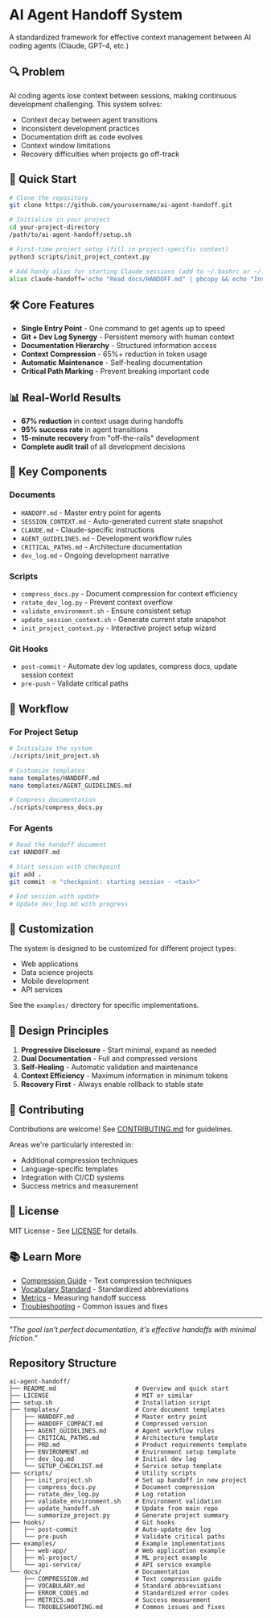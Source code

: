 # AI Agent Handoff System

A standardized framework for effective context management between AI coding agents (Claude, GPT-4, etc.)

## 🔍 Problem

AI coding agents lose context between sessions, making continuous development challenging. This system solves:

- Context decay between agent transitions
- Inconsistent development practices
- Documentation drift as code evolves  
- Context window limitations
- Recovery difficulties when projects go off-track

## 🚀 Quick Start

```bash
# Clone the repository
git clone https://github.com/yourusername/ai-agent-handoff.git

# Initialize in your project
cd your-project-directory
/path/to/ai-agent-handoff/setup.sh

# First-time project setup (fill in project-specific context)
python3 scripts/init_project_context.py

# Add handy alias for starting Claude sessions (add to ~/.bashrc or ~/.zshrc)
alias claude-handoff='echo "Read docs/HANDOFF.md" | pbcopy && echo "Instruction copied to clipboard!"'
```

## 🛠️ Core Features

- **Single Entry Point** - One command to get agents up to speed
- **Git + Dev Log Synergy** - Persistent memory with human context
- **Documentation Hierarchy** - Structured information access
- **Context Compression** - 65%+ reduction in token usage
- **Automatic Maintenance** - Self-healing documentation
- **Critical Path Marking** - Prevent breaking important code

## 📊 Real-World Results

- **67% reduction** in context usage during handoffs
- **95% success rate** in agent transitions
- **15-minute recovery** from "off-the-rails" development
- **Complete audit trail** of all development decisions

## 📘 Key Components

### Documents

- `HANDOFF.md` - Master entry point for agents
- `SESSION_CONTEXT.md` - Auto-generated current state snapshot
- `CLAUDE.md` - Claude-specific instructions
- `AGENT_GUIDELINES.md` - Development workflow rules
- `CRITICAL_PATHS.md` - Architecture documentation
- `dev_log.md` - Ongoing development narrative

### Scripts

- `compress_docs.py` - Document compression for context efficiency
- `rotate_dev_log.py` - Prevent context overflow
- `validate_environment.sh` - Ensure consistent setup
- `update_session_context.sh` - Generate current state snapshot
- `init_project_context.py` - Interactive project setup wizard

### Git Hooks

- `post-commit` - Automate dev log updates, compress docs, update session context
- `pre-push` - Validate critical paths

## 🔄 Workflow

### For Project Setup

```bash
# Initialize the system
./scripts/init_project.sh

# Customize templates
nano templates/HANDOFF.md
nano templates/AGENT_GUIDELINES.md

# Compress documentation
./scripts/compress_docs.py
```

### For Agents

```bash
# Read the handoff document
cat HANDOFF.md

# Start session with checkpoint
git add .
git commit -m "checkpoint: starting session - <task>"

# End session with update
# Update dev_log.md with progress
```

## 🧩 Customization

The system is designed to be customized for different project types:

- Web applications
- Data science projects
- Mobile development
- API services

See the `examples/` directory for specific implementations.

## 📐 Design Principles

1. **Progressive Disclosure** - Start minimal, expand as needed
2. **Dual Documentation** - Full and compressed versions
3. **Self-Healing** - Automatic validation and maintenance
4. **Context Efficiency** - Maximum information in minimum tokens
5. **Recovery First** - Always enable rollback to stable state

## 🤝 Contributing

Contributions are welcome! See [CONTRIBUTING.md](CONTRIBUTING.md) for guidelines.

Areas we're particularly interested in:
- Additional compression techniques
- Language-specific templates
- Integration with CI/CD systems
- Success metrics and measurement

## 📄 License

MIT License - See [LICENSE](LICENSE) for details.

## 📚 Learn More

- [Compression Guide](docs/COMPRESSION.md) - Text compression techniques
- [Vocabulary Standard](docs/VOCABULARY.md) - Standardized abbreviations
- [Metrics](docs/METRICS.md) - Measuring handoff success
- [Troubleshooting](docs/TROUBLESHOOTING.md) - Common issues and fixes

---

*"The goal isn't perfect documentation, it's effective handoffs with minimal friction."*

## Repository Structure

```
ai-agent-handoff/
├── README.md                      # Overview and quick start
├── LICENSE                        # MIT or similar
├── setup.sh                       # Installation script
├── templates/                     # Core document templates
│   ├── HANDOFF.md                 # Master entry point
│   ├── HANDOFF_COMPACT.md         # Compressed version
│   ├── AGENT_GUIDELINES.md        # Agent workflow rules
│   ├── CRITICAL_PATHS.md          # Architecture template
│   ├── PRD.md                     # Product requirements template
│   ├── ENVIRONMENT.md             # Environment setup template
│   ├── dev_log.md                 # Initial dev log
│   └── SETUP_CHECKLIST.md         # Service setup template
├── scripts/                       # Utility scripts
│   ├── init_project.sh            # Set up handoff in new project
│   ├── compress_docs.py           # Document compression
│   ├── rotate_dev_log.py          # Log rotation
│   ├── validate_environment.sh    # Environment validation
│   ├── update_handoff.sh          # Update from main repo
│   └── summarize_project.py       # Generate project summary
├── hooks/                         # Git hooks
│   ├── post-commit                # Auto-update dev log
│   └── pre-push                   # Validate critical paths
├── examples/                      # Example implementations
│   ├── web-app/                   # Web application example
│   ├── ml-project/                # ML project example
│   └── api-service/               # API service example
└── docs/                          # Documentation
    ├── COMPRESSION.md             # Text compression guide
    ├── VOCABULARY.md              # Standard abbreviations
    ├── ERROR_CODES.md             # Standardized error codes
    ├── METRICS.md                 # Success measurement
    └── TROUBLESHOOTING.md         # Common issues and fixes
```